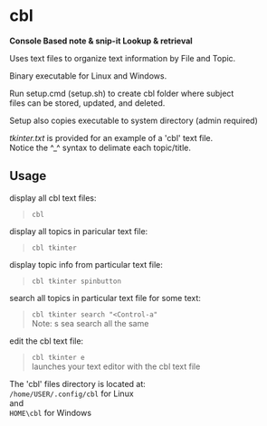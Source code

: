 # cbl
__Console Based note &amp; snip-it Lookup &amp; retrieval__

Uses text files to organize text information by File and Topic.

Binary executable for Linux and Windows.

Run setup.cmd (setup.sh) to create cbl folder where subject  
files can be stored, updated, and deleted.

Setup also copies executable to system directory (admin required)

_tkinter.txt_ is provided for an example of a 'cbl' text file.  
Notice the ^_^ syntax to delimate each topic/title.

## Usage

display all cbl text files:  
> `cbl`

display all topics in paricular text file:  
> `cbl tkinter`

display topic info from particular text file:  
> `cbl tkinter spinbutton`

search all topics in particular text file for some text:  
> `cbl tkinter search "<Control-a"`  
Note: s sea search all the same

edit the cbl text file:  
> `cbl tkinter e`  
launches your text editor with the cbl text file  

The 'cbl' files directory is located at:  
`/home/USER/.config/cbl` for Linux  
and  
`HOME\cbl` for Windows

